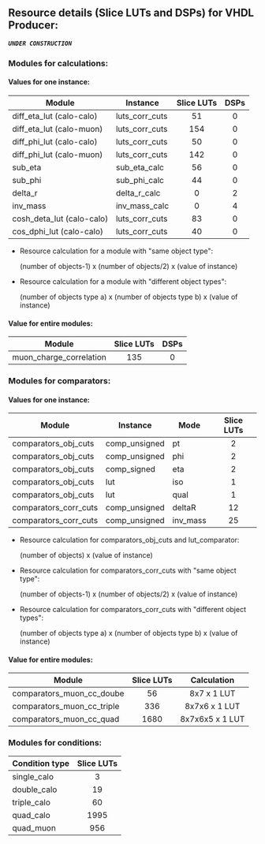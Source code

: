 ## Resource details (Slice LUTs and DSPs) for VHDL Producer:

***`UNDER CONSTRUCTION`***

### Modules for calculations:
#### Values for one instance:

| Module                    | Instance       | Slice LUTs | DSPs |
| --------------------------|----------------|:----------:|:----:|
| diff_eta_lut (calo-calo)  | luts_corr_cuts |         51 |    0 |
| diff_eta_lut (calo-muon)  | luts_corr_cuts |        154 |    0 |
| diff_phi_lut (calo-calo)  | luts_corr_cuts |         50 |    0 |
| diff_phi_lut (calo-muon)  | luts_corr_cuts |        142 |    0 |
| sub_eta                   | sub_eta_calc   |         56 |    0 |
| sub_phi                   | sub_phi_calc   |         44 |    0 |
| delta_r                   | delta_r_calc   |          0 |    2 |
| inv_mass                  | inv_mass_calc  |          0 |    4 |
| cosh_deta_lut (calo-calo) | luts_corr_cuts |         83 |    0 |
| cos_dphi_lut (calo-calo)  | luts_corr_cuts |         40 |    0 |

* Resource calculation for a module with "same object type":
 
   (number of objects-1) x (number of objects/2) x (value of instance)
 
* Resource calculation for a module with "different object types":
 
   (number of objects type a) x (number of objects type b) x (value of instance)

#### Value for entire modules: 

| Module                   | Slice LUTs | DSPs |
| -------------------------|:-----:|:----:|
| muon_charge_correlation  |   135 |    0 |

### Modules for comparators:
#### Values for one instance:

| Module                | Instance      | Mode     | Slice LUTs |
| ----------------------|---------------|----------|:-----:|
| comparators_obj_cuts  | comp_unsigned | pt       |     2 |
| comparators_obj_cuts  | comp_unsigned | phi      |     2 |
| comparators_obj_cuts  | comp_signed   | eta      |     2 |
| comparators_obj_cuts  | lut           | iso      |     1 |
| comparators_obj_cuts  | lut           | qual     |     1 |
| comparators_corr_cuts | comp_unsigned | deltaR   |    12 |
| comparators_corr_cuts | comp_unsigned | inv_mass |    25 |

* Resource calculation for comparators_obj_cuts and lut_comparator:
 
   (number of objects) x (value of instance)
 
* Resource calculation for comparators_corr_cuts with "same object type":
 
   (number of objects-1) x (number of objects/2) x (value of instance)
 
* Resource calculation for comparators_corr_cuts with "different object types":
 
   (number of objects type a) x (number of objects type b) x (value of instance)

#### Value for entire modules: 

| Module                     | Slice LUTs | Calculation |
| ---------------------------|:-----:|:----------------:|
| comparators_muon_cc_doube  |    56 | 8x7 x 1 LUT      |
| comparators_muon_cc_triple |   336 | 8x7x6 x 1 LUT    |
| comparators_muon_cc_quad   |  1680 | 8x7x6x5 x 1 LUT  |

### Modules for conditions:

| Condition type             | Slice LUTs |
| ---------------------------|:-----:|
| single_calo                |     3 |
| double_calo                |    19 |
| triple_calo                |    60 |
| quad_calo                  |  1995 |
| quad_muon                  |   956 |

